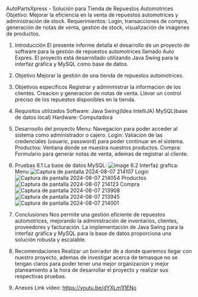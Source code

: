 AutoPartsXpress - Solución para Tienda de Repuestos Automotrices
Objetivo: Mejorar la eficiencia en la venta de repuestos automotrices y administración de
stock.
Requerimientos: Login, transacciones de compra, generación de notas de venta, gestión de
stock, visualización de imágenes de productos.

1. Introducción
El presente informe detalla el desarrollo de un proyecto de software para la gestión de repuestos automotrices llamado Auto Expres.
El proyecto está desarrollado utilizando Java Swing para la interfaz gráfica y MySQL como base de datos.

2. Objetivo
Mejorar la gestión de una tienda de repuestos automotrices.
3. Objetivos especificos
Registrar y adminmistrar la informacion de los clientes.
Creacion y generacion de notas de venta.
Llevar un control preciso de los repuestos disponibles en la tienda.
4. Requisitos utilizados
Software:
  Java Swing(Idea IntelliJA)
  MySQL(base de datos local)
Hardware:
  Computadora
5. Desarroollo del proyecto
Menu: Navegacion para poder acceder al sistema como administrador o cajero.
Login: Valiacion de las credenciales (usuario, password) para poder continuar en el sistema.
Productos: Ventana donde se muestra nuestros productos.
Compra: Formulario para generar notas de venta, ademas de registrar al cliente.
7. Pruebas 
6.1 La base de datos MySQL:
![image](https://github.com/user-attachments/assets/fec88388-7236-4492-a3bd-b0f339e6bd31)
6.2 Interfaz grafica:
Menu
![Captura de pantalla 2024-08-07 214107](https://github.com/user-attachments/assets/df19b18b-a2ef-4b42-8262-8cdceb60b6a4)
Login
![Captura de pantalla 2024-08-07 214054](https://github.com/user-attachments/assets/7caa5e84-40c0-46ad-b48f-16996afaf6dd)
Productos
![Captura de pantalla 2024-08-07 214123](https://github.com/user-attachments/assets/23a3bf23-ac2e-49cf-ac71-955e9412d789)
Compra
![Captura de pantalla 2024-08-07 213908](https://github.com/user-attachments/assets/5b25e63e-10c3-4137-bef5-c3064807ccde)
![Captura de pantalla 2024-08-07 213945](https://github.com/user-attachments/assets/7fee9d6f-024c-4777-abed-56b683935c93)
![Captura de pantalla 2024-08-07 214001](https://github.com/user-attachments/assets/5c9d0af2-e3da-4416-91dd-8ab79328ec3e)
8. Conclusiones
Nos permite una gestión eficiente de repuestos automotrices, mejorando la administración de inventarios, clientes, proveedores y facturación.
La implementación de Java Swing para la interfaz gráfica y MySQL para la base de datos proporciona una solución robusta y escalable.
9. Recomendaciones
Realizar un borrador de a donde queremos llegar con nuestro proyecto, ademas de investigar acerca de temasque no se tengan claros para poder
tener una mejor organizacion y mejor planeamiento a la hora de desarrollar el proyecto y realizar sus respectivas pruebas.
10. Anexos
Link video: 
https://youtu.be/dYXLm1I1ENo


